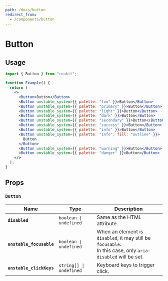 ```yaml
---
path: /docs/button
redirect_from:
  - /components/button
---
```


# Button

## Usage

```jsx
import { Button } from "reakit";

function Example() {
  return (
    <>
      <Button>Button</Button>
      <Button unstable_system={{ palette: "foo" }}>Button</Button>
      <Button unstable_system={{ palette: "primary" }}>Button</Button>
      <Button unstable_system={{ palette: "light" }}>Button</Button>
      <Button unstable_system={{ palette: "dark" }}>Button</Button>
      <Button unstable_system={{ palette: "secondary" }}>Button</Button>
      <Button unstable_system={{ palette: "success" }}>Button</Button>
      <Button unstable_system={{ palette: "info" }}>Button</Button>
      <Button unstable_system={{ palette: "info", fill: "outline" }}>
        Button
      </Button>
      <Button unstable_system={{ palette: "warning" }}>Button</Button>
      <Button unstable_system={{ palette: "danger" }}>Button</Button>
    </>
  );
}
```

## Props

<!-- This generated automatically -->

### `Button`

| Name | Type | Description |
|------|------|-------------|
| **`disabled`** | <code>boolean &#124; undefined</code> | Same as the HTML attribute. |
| **`unstable_focusable`** | <code>boolean &#124; undefined</code> | When an element is `disabled`, it may still be `focusable`.<br>In this case, only `aria-disabled` will be set. |
| **`unstable_clickKeys`** | <code>string[] &#124; undefined</code> | Keyboard keys to trigger click. |
